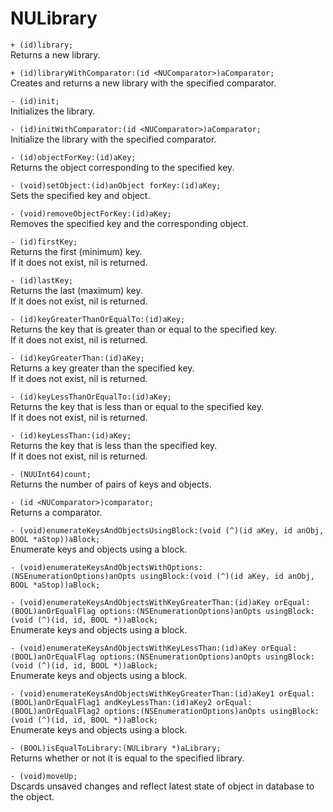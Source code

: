 # NULibrary

`+ (id)library;`  
Returns a new library.

`+ (id)libraryWithComparator:(id <NUComparator>)aComparator;`  
Creates and returns a new library with the specified comparator.

`- (id)init;`  
Initializes the library.

`- (id)initWithComparator:(id <NUComparator>)aComparator;`  
Initialize the library with the specified comparator.

`- (id)objectForKey:(id)aKey;`  
Returns the object corresponding to the specified key.

`- (void)setObject:(id)anObject forKey:(id)aKey;`  
Sets the specified key and object.

`- (void)removeObjectForKey:(id)aKey;`  
Removes the specified key and the corresponding object.

`- (id)firstKey;`  
Returns the first (minimum) key.  
If it does not exist, nil is returned.

`- (id)lastKey;`  
Returns the last (maximum) key.  
If it does not exist, nil is returned.

`- (id)keyGreaterThanOrEqualTo:(id)aKey;`  
Returns the key that is greater than or equal to the specified key.  
If it does not exist, nil is returned.

`- (id)keyGreaterThan:(id)aKey;`  
Returns a key greater than the specified key.  
If it does not exist, nil is returned.

`- (id)keyLessThanOrEqualTo:(id)aKey;`  
Returns the key that is less than or equal to the specified key.  
If it does not exist, nil is returned.

`- (id)keyLessThan:(id)aKey;`  
Returns the key that is less than the specified key.  
If it does not exist, nil is returned.
 
`- (NUUInt64)count;`  
Returns the number of pairs of keys and objects.

`- (id <NUComparator>)comparator;`  
Returns a comparator.

`- (void)enumerateKeysAndObjectsUsingBlock:(void (^)(id aKey, id anObj, BOOL *aStop))aBlock;`  
Enumerate keys and objects using a block.

`- (void)enumerateKeysAndObjectsWithOptions:(NSEnumerationOptions)anOpts usingBlock:(void (^)(id aKey, id anObj, BOOL *aStop))aBlock;`

`- (void)enumerateKeysAndObjectsWithKeyGreaterThan:(id)aKey orEqual:(BOOL)anOrEqualFlag options:(NSEnumerationOptions)anOpts usingBlock:(void (^)(id, id, BOOL *))aBlock;`  
Enumerate keys and objects using a block.

`- (void)enumerateKeysAndObjectsWithKeyLessThan:(id)aKey orEqual:(BOOL)anOrEqualFlag options:(NSEnumerationOptions)anOpts usingBlock:(void (^)(id, id, BOOL *))aBlock;`  
Enumerate keys and objects using a block.

`- (void)enumerateKeysAndObjectsWithKeyGreaterThan:(id)aKey1 orEqual:(BOOL)anOrEqualFlag1 andKeyLessThan:(id)aKey2 orEqual:(BOOL)anOrEqualFlag2 options:(NSEnumerationOptions)anOpts usingBlock:(void (^)(id, id, BOOL *))aBlock;`  
Enumerate keys and objects using a block.

`- (BOOL)isEqualToLibrary:(NULibrary *)aLibrary;`  
Returns whether or not it is equal to the specified library.

`- (void)moveUp;`  
Dscards unsaved changes and reflect latest state of object in database to the object.